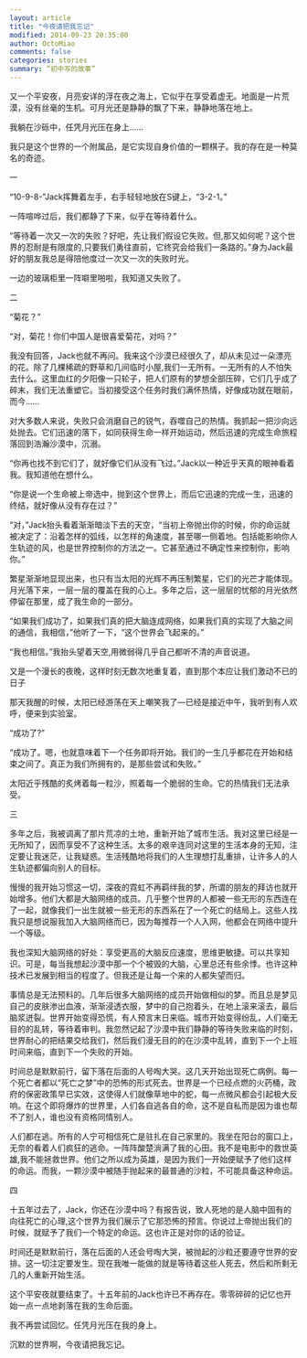 ```yaml
---
layout: article
title: "今夜请把我忘记"
modified: 2014-09-23 20:35:00
author: OctoMiao
comments: false 
categories: stories
summary: “初中写的故事”
---
```


又一个平安夜，月亮安详的浮在夜之海上，它似乎在享受着虚无。地面是一片荒漠，没有丝毫的生机。可月光还是静静的飘了下来，静静地落在地上。

我躺在沙砾中，任凭月光压在身上……

我只是这个世界的一个附属品，是它实现自身价值的一颗棋子。我的存在是一种莫名的奇迹。<!-- more -->

一

“10-9-8-”Jack挥舞着左手，右手轻轻地放在S键上，“3-2-1。”

一阵喧哗过后，我们都静了下来，似乎在等待着什么。

“等待着一次又一次的失败？好吧，先让我们假设它失败。但,那又如何呢？这个世界的忍耐是有限度的,只要我们勇往直前，它终究会给我们一条路的。”身为Jack最好的朋友我总是得陪他度过一次又一次的失败时光。

一边的玻璃柜里一阵噼里啪啦，我知道又失败了。

二

“菊花？”

“对，菊花！你们中国人是很喜爱菊花，对吗？”

我没有回答，Jack也就不再问。我来这个沙漠已经很久了，却从未见过一朵漂亮的花。除了几棵稀疏的野草和几间临时小屋,我们一无所有。一无所有的人不怕失去什么。这里血红的夕阳像一只轮子，把人们原有的梦想全部压碎，它们几乎成了碎末，我们无法重塑它。当初接受这个任务时我们满怀热情，好像成功就在眼前，而今……

对大多数人来说，失败只会消磨自己的锐气，吞噬自己的热情。我抓起一把沙向远处抛去。它们迅速的落下，如同获得生命一样开始运动，然后迅速的完成生命旅程落回到浩瀚沙漠中，沉溺。

“你再也找不到它们了，就好像它们从没有飞过。”Jack以一种近乎天真的眼神看着我。我知道他在想什么。

“你是说一个生命被上帝选中，抛到这个世界上，而后它迅速的完成一生，迅速的终结，就好像从没有存在过？”

“对，”Jack抬头看着渐渐暗淡下去的天空，“当初上帝抛出你的时候，你的命运就被决定了：沿着怎样的弧线，以怎样的角速度，甚至哪一侧着地。包括能影响你人生轨迹的风，也是世界控制你的方法之一。它甚至通过不确定性来控制你，影响你。”

繁星渐渐地显现出来，也只有当太阳的光辉不再压制繁星，它们的光芒才能体现。月光落下来，一层一层的覆盖在我的心上。多年之后，这一层层的忧郁的月光依然停留在那里，成了我生命的一部分。

“如果我们成功了，如果我们真的把大脑连成网络，如果我们真的实现了大脑之间的通信，我相信，”他听了一下，“这个世界会飞起来的。”

“我也相信。”我抬头望着天空,用微弱得几乎自己都听不清的声音说道。

又是一个漫长的夜晚，这样时刻无数次地重复着，直到那个本应让我们激动不已的日子

那天我醒的时候，太阳已经游荡在天上嘲笑我了—已经是接近中午，我听到有人欢呼，便来到实验室。

“成功了?”

“成功了。嗯，也就意味着下一个任务即将开始。我们的一生几乎都花在开始和结束之间了。真正为我们所拥有的，是那些尝试和失败。”

太阳近乎残酷的炙烤着每一粒沙，照着每一个脆弱的生命。它的热情我们无法承受。

三

多年之后，我被调离了那片荒凉的土地，重新开始了城市生活。我对这里已经是一无所知了，因而享受不了这种生活。太多的艰辛连同对这里的生活本身的无知，注定要让我迷茫，让我疑惑。生活残酷地将我们的人生理想打乱重排，让许多人的人生轨迹都偏向别人的目标。

慢慢的我开始习惯这一切，深夜的霓虹不再羁绊我的梦，所谓的朋友的拜访也就开始增多。他们大都是大脑网络的成员。几乎整个世界的人都被一些无形的东西连在了一起，就像我们一出生就被一些无形的东西系在了一个死亡的结局上。这些人找我只是想说服我加入大脑网络而已，因为每推荐一个人入网，他都会在网络中提升一个等级。

我也深知大脑网络的好处：享受更高的大脑反应速度，思维更敏捷。可以共享知识。可是，每当我想起沙漠中那一个个被毁的大脑，心里总还有些余悸。也许这种技术已发展到相当的程度了。但我还是让每一个来的人都失望而归。

事情总是无法预料的。几年后很多大脑网络的成员开始做相似的梦。而且总是梦见自己的皮肤渗出血液，渐渐浸透衣服，梦中的自己抱着头，在地上滚来滚去，最后脑浆迸裂。世界开始变得恐慌，有人预言末日来临。城市开始变得纷乱，人们毫无目的的乱转，等待着审判。我忽然记起了沙漠中我们静静的等待失败来临的时刻，世界耐心的把结果交给我们，然后我们漫无目的的在沙漠中乱转，直到下一个上班时间来临，直到下一个失败的开始。

时间总是默默前行，留下落在后面的人号啕大哭。这几天开始出现死亡病例。每一个死亡者都以“死亡之梦”中的恐怖的形式死去。世界是一个已经点燃的火药桶，政府的保密政策早已实效，这使得人们就像草地中的蛇，每一点微风都会引起极大反响。在这个即将爆炸的世界里，人们各自逃各自的命，这不是自私而是因为谁也帮不了别人，谁也没有资格同情别人。

人们都在逃。所有的人宁可相信死亡是驻扎在自己家里的。我坐在阳台的窗口上，无奈的看着人们疯狂的逃命。一阵阵酸楚淌满了我的心田。我不是电影中的救世英雄,我不能拯救世界。他们之所以成为英雄，是因为我们一开始便赋予了他们这样的命运。而我，一颗沙漠中被随手抛起来的最普通的沙粒，不可能具备这种命运。

四

十五年过去了，Jack，你还在沙漠中吗？有报告说，致人死地的是人脑中固有的向往死亡的心理,这个世界为我们展示了它那恐怖的预言。你说过上帝抛出我们的时候，就赋予了我们一个特定的命运。这也许正是对你的话的验证。

时间还是默默前行，落在后面的人还会号啕大哭，被抛起的沙粒还要遵守世界的安排。这一切注定要发生。现在我唯一能做的就是等待着这些人死去，然后和所剩无几的人重新开始生活。

这个平安夜就要结束了。十五年前的Jack也许已不再存在。零零碎碎的记忆也开始一点一点地剥落在我的生命后面。

我不再尝试回忆。任凭月光压在我的身上。

沉默的世界啊，今夜请把我忘记。
